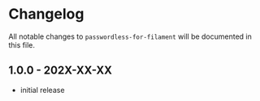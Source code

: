 # Changelog

All notable changes to `passwordless-for-filament` will be documented in this file.

## 1.0.0 - 202X-XX-XX

- initial release
